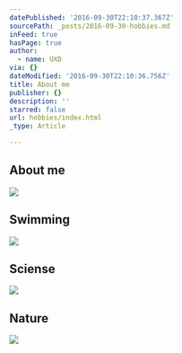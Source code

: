 ```yaml
---
datePublished: '2016-09-30T22:10:37.367Z'
sourcePath: _posts/2016-09-30-hobbies.md
inFeed: true
hasPage: true
author:
  - name: UXD
via: {}
dateModified: '2016-09-30T22:10:36.756Z'
title: About me
publisher: {}
description: ''
starred: false
url: hobbies/index.html
_type: Article

---
```

## About me
![](https://the-grid-user-content.s3-us-west-2.amazonaws.com/fecc9415-acfc-4ad6-bb0b-51d1bc02d465.gif)

## Swimming
![](https://the-grid-user-content.s3-us-west-2.amazonaws.com/21877d9e-447f-4a98-a69b-9cf3c2a482fb.gif)

## Sciense
![](https://the-grid-user-content.s3-us-west-2.amazonaws.com/205a2ea4-1083-4c5b-a85a-0acbfd5c183f.gif)

## Nature
![](https://the-grid-user-content.s3-us-west-2.amazonaws.com/914e17d9-a21f-4854-a6fe-a68d2ab7cf65.gif)
